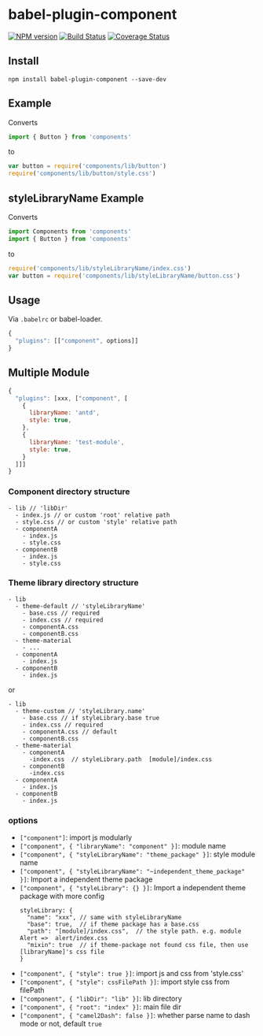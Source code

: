 # babel-plugin-component

[![NPM version](https://img.shields.io/npm/v/babel-plugin-component.svg)](https://npmjs.org/package/babel-plugin-component)
[![Build Status](https://travis-ci.org/QingWei-Li/babel-plugin-component.svg?branch=master)](https://travis-ci.org/QingWei-Li/babel-plugin-component)
[![Coverage Status](https://coveralls.io/repos/github/QingWei-Li/babel-plugin-component/badge.svg?branch=master)](https://coveralls.io/github/QingWei-Li/babel-plugin-component?branch=master)

## Install

```shell
npm install babel-plugin-component --save-dev
```

## Example

Converts

```javascript
import { Button } from 'components'
```

to

```javascript
var button = require('components/lib/button')
require('components/lib/button/style.css')
```

## styleLibraryName Example

Converts

```javascript
import Components from 'components'
import { Button } from 'components'
```

to

```javascript
require('components/lib/styleLibraryName/index.css')
var button = require('components/lib/styleLibraryName/button.css')
```

## Usage

Via `.babelrc` or babel-loader.

```javascript
{
  "plugins": [["component", options]]
}
```

## Multiple Module
```javascript
{
  "plugins": [xxx, ["component", [
    {
      libraryName: 'antd',
      style: true,
    },
    {
      libraryName: 'test-module',
      style: true,
    }
  ]]]
}
```

### Component directory structure
```
- lib // 'libDir'
  - index.js // or custom 'root' relative path
  - style.css // or custom 'style' relative path
  - componentA
    - index.js
    - style.css
  - componentB
    - index.js
    - style.css
```

### Theme library directory structure
```
- lib
  - theme-default // 'styleLibraryName'
    - base.css // required
    - index.css // required
    - componentA.css
    - componentB.css
  - theme-material
    - ...
  - componentA
    - index.js
  - componentB
    - index.js
```
or 
```
- lib
  - theme-custom // 'styleLibrary.name'
    - base.css // if styleLibrary.base true
    - index.css // required
    - componentA.css // default 
    - componentB.css
  - theme-material
    - componentA
      -index.css  // styleLibrary.path  [module]/index.css
    - componentB
      -index.css
  - componentA
    - index.js
  - componentB
    - index.js
```

### options

- `["component"]`: import js modularly
- `["component", { "libraryName": "component" }]`: module name
- `["component", { "styleLibraryName": "theme_package" }]`: style module name
- `["component", { "styleLibraryName": "~independent_theme_package" }]`: Import a independent theme package
- `["component", { "styleLibrary": {} }]`: Import a independent theme package with more config
  ```
  styleLibrary: {
    "name": "xxx", // same with styleLibraryName
    "base": true,  // if theme package has a base.css
    "path": "[module]/index.css",  // the style path. e.g. module Alert =>  alert/index.css
    "mixin": true  // if theme-package not found css file, then use [libraryName]'s css file
  }
  ```
- `["component", { "style": true }]`: import js and css from 'style.css'
- `["component", { "style": cssFilePath }]`: import style css from filePath
- `["component", { "libDir": "lib" }]`: lib directory
- `["component", { "root": "index" }]`: main file dir
- `["component", { "camel2Dash": false }]`: whether parse name to dash mode or not, default `true`
